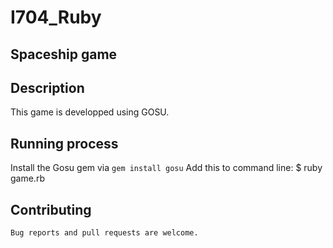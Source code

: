 # I704_Ruby
## Spaceship game
## Description
This game is developped using GOSU.
## Running process
Install the Gosu gem via `gem install gosu`
Add this to command line:
    $ ruby game.rb
## Contributing
`Bug reports and pull requests are welcome.`

